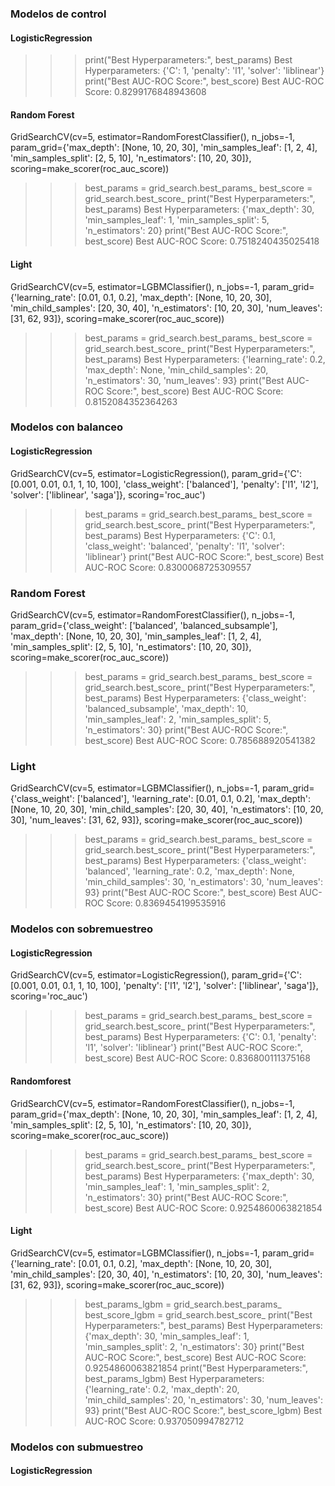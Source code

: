 ### Modelos de control

#### LogisticRegression
>>> print("Best Hyperparameters:", best_params)
Best Hyperparameters: {'C': 1, 'penalty': 'l1', 'solver': 'liblinear'}
>>> print("Best AUC-ROC Score:", best_score)
Best AUC-ROC Score: 0.8299176848943608

#### Random Forest
GridSearchCV(cv=5, estimator=RandomForestClassifier(), n_jobs=-1,
             param_grid={'max_depth': [None, 10, 20, 30],
                         'min_samples_leaf': [1, 2, 4],
                         'min_samples_split': [2, 5, 10],
                         'n_estimators': [10, 20, 30]},
             scoring=make_scorer(roc_auc_score))
>>> best_params = grid_search.best_params_
>>> best_score = grid_search.best_score_
>>> print("Best Hyperparameters:", best_params)
Best Hyperparameters: {'max_depth': 30, 'min_samples_leaf': 1, 'min_samples_split': 5, 'n_estimators': 20}
>>> print("Best AUC-ROC Score:", best_score)
Best AUC-ROC Score: 0.7518240435025418

#### Light
GridSearchCV(cv=5, estimator=LGBMClassifier(), n_jobs=-1,
             param_grid={'learning_rate': [0.01, 0.1, 0.2],
                         'max_depth': [None, 10, 20, 30],
                         'min_child_samples': [20, 30, 40],
                         'n_estimators': [10, 20, 30],
                         'num_leaves': [31, 62, 93]},
             scoring=make_scorer(roc_auc_score))
>>> best_params = grid_search.best_params_
>>> best_score = grid_search.best_score_
>>> print("Best Hyperparameters:", best_params)
Best Hyperparameters: {'learning_rate': 0.2, 'max_depth': None, 'min_child_samples': 20, 'n_estimators': 30, 'num_leaves': 93}
>>> print("Best AUC-ROC Score:", best_score)
Best AUC-ROC Score: 0.8152084352364263


### Modelos con balanceo

#### LogisticRegression
GridSearchCV(cv=5, estimator=LogisticRegression(),
             param_grid={'C': [0.001, 0.01, 0.1, 1, 10, 100],
                         'class_weight': ['balanced'], 'penalty': ['l1', 'l2'],
                         'solver': ['liblinear', 'saga']},
             scoring='roc_auc')
>>> best_params = grid_search.best_params_
>>> best_score = grid_search.best_score_
>>> print("Best Hyperparameters:", best_params)
Best Hyperparameters: {'C': 0.1, 'class_weight': 'balanced', 'penalty': 'l1', 'solver': 'liblinear'}
>>> print("Best AUC-ROC Score:", best_score)
Best AUC-ROC Score: 0.8300068725309557

### Random Forest

GridSearchCV(cv=5, estimator=RandomForestClassifier(), n_jobs=-1,
             param_grid={'class_weight': ['balanced', 'balanced_subsample'],
                         'max_depth': [None, 10, 20, 30],
                         'min_samples_leaf': [1, 2, 4],
                         'min_samples_split': [2, 5, 10],
                         'n_estimators': [10, 20, 30]},
             scoring=make_scorer(roc_auc_score))
>>> best_params = grid_search.best_params_
>>> best_score = grid_search.best_score_
>>> print("Best Hyperparameters:", best_params)
Best Hyperparameters: {'class_weight': 'balanced_subsample', 'max_depth': 10, 'min_samples_leaf': 2, 'min_samples_split': 5, 'n_estimators': 30}
>>> print("Best AUC-ROC Score:", best_score)
Best AUC-ROC Score: 0.785688920541382
>>> 

### Light

GridSearchCV(cv=5, estimator=LGBMClassifier(), n_jobs=-1,
             param_grid={'class_weight': ['balanced'],
                         'learning_rate': [0.01, 0.1, 0.2],
                         'max_depth': [None, 10, 20, 30],
                         'min_child_samples': [20, 30, 40],
                         'n_estimators': [10, 20, 30],
                         'num_leaves': [31, 62, 93]},
             scoring=make_scorer(roc_auc_score))
>>> best_params = grid_search.best_params_
>>> best_score = grid_search.best_score_
>>> print("Best Hyperparameters:", best_params)
Best Hyperparameters: {'class_weight': 'balanced', 'learning_rate': 0.2, 'max_depth': None, 'min_child_samples': 30, 'n_estimators': 30, 'num_leaves': 93}
>>> print("Best AUC-ROC Score:", best_score)
Best AUC-ROC Score: 0.8369454199535916
>>> 

### Modelos con sobremuestreo

#### LogisticRegression

GridSearchCV(cv=5, estimator=LogisticRegression(),
             param_grid={'C': [0.001, 0.01, 0.1, 1, 10, 100],
                         'penalty': ['l1', 'l2'],
                         'solver': ['liblinear', 'saga']},
             scoring='roc_auc')
>>> best_params = grid_search.best_params_
>>> best_score = grid_search.best_score_
>>> print("Best Hyperparameters:", best_params)
Best Hyperparameters: {'C': 0.1, 'penalty': 'l1', 'solver': 'liblinear'}
>>> print("Best AUC-ROC Score:", best_score)
Best AUC-ROC Score: 0.836800111375168

#### Randomforest

GridSearchCV(cv=5, estimator=RandomForestClassifier(), n_jobs=-1,
             param_grid={'max_depth': [None, 10, 20, 30],
                         'min_samples_leaf': [1, 2, 4],
                         'min_samples_split': [2, 5, 10],
                         'n_estimators': [10, 20, 30]},
             scoring=make_scorer(roc_auc_score))
>>> best_params = grid_search.best_params_
>>> best_score = grid_search.best_score_
>>> print("Best Hyperparameters:", best_params)
Best Hyperparameters: {'max_depth': 30, 'min_samples_leaf': 1, 'min_samples_split': 2, 'n_estimators': 30}
>>> print("Best AUC-ROC Score:", best_score)
Best AUC-ROC Score: 0.9254860063821854

#### Light

GridSearchCV(cv=5, estimator=LGBMClassifier(), n_jobs=-1,
             param_grid={'learning_rate': [0.01, 0.1, 0.2],
                         'max_depth': [None, 10, 20, 30],
                         'min_child_samples': [20, 30, 40],
                         'n_estimators': [10, 20, 30],
                         'num_leaves': [31, 62, 93]},
             scoring=make_scorer(roc_auc_score))
>>> best_params_lgbm = grid_search.best_params_
>>> best_score_lgbm = grid_search.best_score_
>>> print("Best Hyperparameters:", best_params)
Best Hyperparameters: {'max_depth': 30, 'min_samples_leaf': 1, 'min_samples_split': 2, 'n_estimators': 30}
>>> print("Best AUC-ROC Score:", best_score)
Best AUC-ROC Score: 0.9254860063821854
>>> print("Best Hyperparameters:", best_params_lgbm)
Best Hyperparameters: {'learning_rate': 0.2, 'max_depth': 20, 'min_child_samples': 20, 'n_estimators': 30, 'num_leaves': 93}
>>> print("Best AUC-ROC Score:", best_score_lgbm)
Best AUC-ROC Score: 0.937050994782712


### Modelos con submuestreo

#### LogisticRegression

